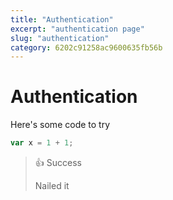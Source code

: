 ```yaml
---
title: "Authentication"
excerpt: "authentication page"
slug: "authentication"
category: 6202c91258ac9600635fb56b
---
```


# Authentication

Here's some code to try
```javascript
var x = 1 + 1;
```

> 👍 Success
> 
> Nailed it